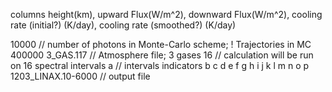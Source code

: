 columns
height(km), upward Flux(W/m^2), downward Flux(W/m^2), cooling rate (initial?) (K/day), cooling rate (smoothed?) (K/day)


10000            // number of photons in Monte-Carlo scheme;                                                                                                        ! Trajectories in MC   400000
3_GAS.117         // Atmosphere file; 3 gases
16  // calculation will be run on 16 spectral intervals
a   // intervals indicators
b
c
d
e
f
g
h
i
j
k
l
m
n
o
p
1203_LINAX.10-6000  // output file
